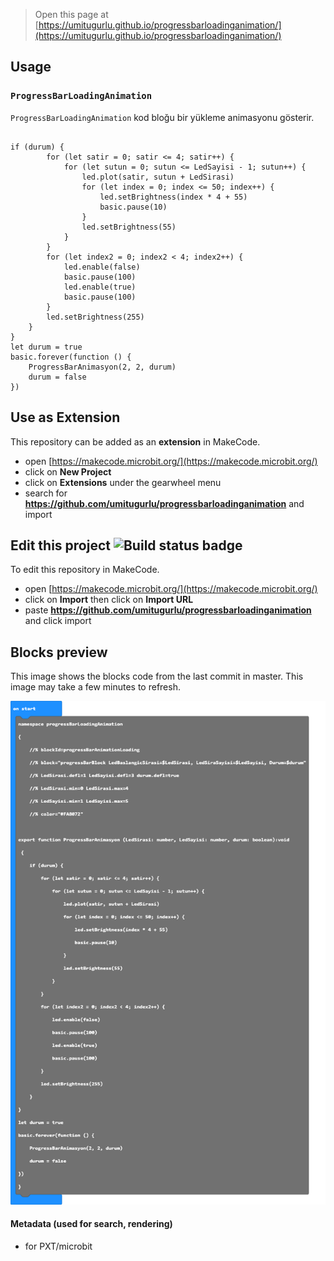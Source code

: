 
> Open this page at [https://umitugurlu.github.io/progressbarloadinganimation/](https://umitugurlu.github.io/progressbarloadinganimation/)

## Usage
### ``ProgressBarLoadingAnimation``

``ProgressBarLoadingAnimation`` kod bloğu bir yükleme animasyonu gösterir.

```blocks 

if (durum) {
        for (let satir = 0; satir <= 4; satir++) {
            for (let sutun = 0; sutun <= LedSayisi - 1; sutun++) {
                led.plot(satir, sutun + LedSirasi)
                for (let index = 0; index <= 50; index++) {
                    led.setBrightness(index * 4 + 55)
                    basic.pause(10)
                }
                led.setBrightness(55)
            }
        }
        for (let index2 = 0; index2 < 4; index2++) {
            led.enable(false)
            basic.pause(100)
            led.enable(true)
            basic.pause(100)
        }
        led.setBrightness(255)
    }
}
let durum = true
basic.forever(function () {
    ProgressBarAnimasyon(2, 2, durum)
    durum = false
})
```
## Use as Extension

This repository can be added as an **extension** in MakeCode.

* open [https://makecode.microbit.org/](https://makecode.microbit.org/)
* click on **New Project**
* click on **Extensions** under the gearwheel menu
* search for **https://github.com/umitugurlu/progressbarloadinganimation** and import

## Edit this project ![Build status badge](https://github.com/umitugurlu/progressbarloadinganimation/workflows/MakeCode/badge.svg)

To edit this repository in MakeCode.

* open [https://makecode.microbit.org/](https://makecode.microbit.org/)
* click on **Import** then click on **Import URL**
* paste **https://github.com/umitugurlu/progressbarloadinganimation** and click import

## Blocks preview

This image shows the blocks code from the last commit in master.
This image may take a few minutes to refresh.

![A rendered view of the blocks](https://github.com/umitugurlu/progressbarloadinganimation/raw/master/.github/makecode/blocks.png)

#### Metadata (used for search, rendering)

* for PXT/microbit
<script src="https://makecode.com/gh-pages-embed.js"></script><script>makeCodeRender("{{ site.makecode.home_url }}", "{{ site.github.owner_name }}/{{ site.github.repository_name }}");</script>
